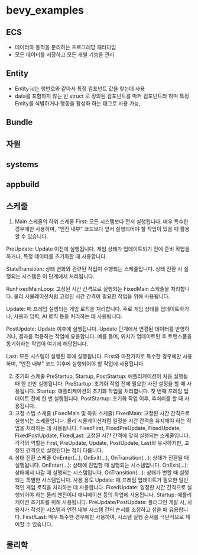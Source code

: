 # bevy_examples

## ECS
- 데이터와 동작을 분리하는 프로그래망 패러다임
- 모든 데이터를 저장하고 모든 개별 기능을 관리
## Entity

- Entity id는 행번호와 같아서 특정 컴포넌트 값을 찾는데 사용
- data를 포함하지 않는 빈 struct 로 정의된 컴포넌트를 마커 컴포넌트라 하며 특정 Entity를 식별하거나 행동을 활성화 하는 태그로 사용 가능,
## Bundle


## 자원

## systems

## appbuild

## 스케줄
1. Main 스케줄의 하위 스케줄
First: 모든 시스템보다 먼저 실행됩니다. 매우 특수한 경우에만 사용하며, "엔진 내부" 코드보다 앞서 실행되어야 할 작업이 있을 때 활용할 수 있습니다.

PreUpdate: Update 이전에 실행됩니다. 게임 상태가 업데이트되기 전에 준비 작업을 하거나, 특정 데이터를 초기화할 때 사용합니다.

StateTransition: 상태 변화와 관련된 작업이 수행되는 스케줄입니다. 상태 전환 시 실행되는 시스템은 이 단계에서 처리됩니다.

RunFixedMainLoop: 고정된 시간 간격으로 실행되는 FixedMain 스케줄을 처리합니다. 물리 시뮬레이션처럼 고정된 시간 간격이 필요한 작업을 위해 사용됩니다.

Update: 매 프레임 실행되는 게임 로직을 처리합니다. 주로 게임 상태를 업데이트하거나, 사용자 입력, AI 로직 등을 처리하는 데 사용됩니다.

PostUpdate: Update 이후에 실행됩니다. Update 단계에서 변경된 데이터를 반영하거나, 결과를 적용하는 작업에 유용합니다. 예를 들어, 위치가 업데이트된 후 트랜스폼을 동기화하는 작업이 여기에 해당됩니다.

Last: 모든 시스템이 실행된 후에 실행됩니다. First와 마찬가지로 특수한 경우에만 사용하며, "엔진 내부" 코드 이후에 실행되어야 할 작업에 사용됩니다.

2. 초기화 스케줄
PreStartup, Startup, PostStartup: 애플리케이션이 처음 실행될 때 한 번만 실행됩니다.
PreStartup: 초기화 작업 전에 필요한 사전 설정을 할 때 사용됩니다.
Startup: 애플리케이션의 초기화 작업을 처리합니다. 첫 번째 프레임 업데이트 전에 한 번 실행됩니다.
PostStartup: 초기화 작업 이후, 후처리를 할 때 사용됩니다.
3. 고정 스텝 스케줄 (FixedMain 및 하위 스케줄)
FixedMain: 고정된 시간 간격으로 실행되는 스케줄입니다. 물리 시뮬레이션처럼 일정한 시간 간격을 유지해야 하는 작업을 처리하는 데 사용됩니다.
FixedFirst, FixedPreUpdate, FixedUpdate, FixedPostUpdate, FixedLast: 고정된 시간 간격에 맞춰 실행되는 스케줄입니다. 각각의 역할은 First, PreUpdate, Update, PostUpdate, Last와 유사하지만, 고정된 간격으로 실행된다는 점이 다릅니다.
4. 상태 전환 스케줄
OnEnter(...), OnExit(...), OnTransition(...): 상태가 전환될 때 실행됩니다.
OnEnter(...): 상태에 진입할 때 실행되는 시스템입니다.
OnExit(...): 상태에서 나갈 때 실행되는 시스템입니다.
OnTransition(...): 상태가 변할 때 실행되는 특별한 시스템입니다.
사용 용도
Update: 매 프레임 업데이트가 필요한 일반적인 게임 로직을 처리하는 데 사용합니다.
FixedUpdate: 일정한 시간 간격으로 실행되어야 하는 물리 엔진이나 애니메이션 등의 작업에 사용됩니다.
Startup: 애플리케이션 초기화를 위해 사용됩니다.
PreUpdate/PostUpdate: 플러그인 개발 시, 사용자가 작성한 시스템과 엔진 내부 시스템 간의 순서를 조정하고 싶을 때 유용합니다.
First/Last: 매우 특수한 경우에만 사용하여, 시스템 실행 순서를 극단적으로 제어할 수 있습니다.
## 물리학


